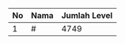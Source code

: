 | No | Nama            | Jumlah Level |
|----|-----------------|--------------|
| 1  | #    |    4749        |
